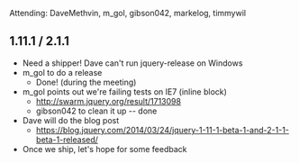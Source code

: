 
Attending: DaveMethvin, m_gol, gibson042, markelog, timmywil

## 1.11.1 / 2.1.1
* Need a shipper! Dave can't run jquery-release on Windows
* m_gol to do a release
  - Done! (during the meeting)
* m_gol points out we're failing tests on IE7 (inline block)
  - http://swarm.jquery.org/result/1713098
  - gibson042 to clean it up -- done
* Dave will do the blog post
  - https://blog.jquery.com/2014/03/24/jquery-1-11-1-beta-1-and-2-1-1-beta-1-released/
* Once we ship, let's hope for some feedback

